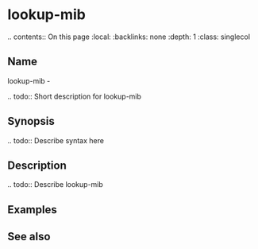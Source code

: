 

# lookup-mib

.. contents:: On this page
    :local:
    :backlinks: none
    :depth: 1
    :class: singlecol

Name
----
lookup-mib - 

.. todo::
    Short description for lookup-mib

Synopsis
--------
.. todo::
   Describe syntax here

Description
-----------
.. todo::
    Describe lookup-mib

Examples
--------

See also
--------

